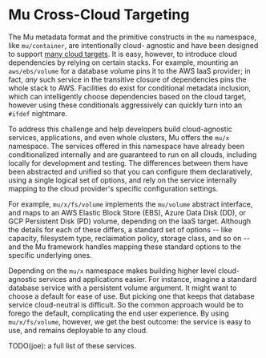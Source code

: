 # Mu Cross-Cloud Targeting

The Mu metadata format and the primitive constructs in the `mu` namespace, like `mu/container`, are intentionally cloud-
agnostic and have been designed to support [many cloud targets](targets.md).  It is easy, however, to introduce cloud
dependencies by relying on certain stacks.  For example, mounting an `aws/ebs/volume` for a database volume pins it to
the AWS IaaS provider; in fact, *any* such service in the transitive closure of dependencies pins the whole stack to 
AWS.  Facilities do exist for conditional metadata inclusion, which can intelligently choose dependencies based on the
cloud target, however using these conditionals aggressively can quickly turn into an `#ifdef` nightmare.

To address this challenge and help developers build cloud-agnostic services, applications, and even whole clusters, Mu
offers the `mu/x` namespace.  The services offered in this namespace have already been conditionalized internally and
are guaranteed to run on all clouds, including locally for development and testing.  The differences between them have
been abstracted and unified so that you can configure them declaratively, using a single logical set of options, and
rely on the service internally mapping to the cloud provider's specific configuration settings.

For example, `mu/x/fs/volume` implements the `mu/volume` abstract interface, and maps to an AWS Elastic Block Store
(EBS), Azure Data Disk (DD), or GCP Persistent Disk (PD) volume, depending on the IaaS target.  Although the details for
each of these differs, a standard set of options -- like capacity, filesystem type, reclaimation policy, storage class,
and so on -- and the Mu framework handles mapping these standard options to the specific underlying ones.

Depending on the `mu/x` namespace makes building higher level cloud-agnostic services and applications easier.  For
instance, imagine a standard database service with a persistent volume argument.  It might want to choose a default for
ease of use.  But picking one that keeps that database service cloud-neutral is difficult.  So the common approach would
be to forego the default, complicating the end user experience.  By using `mu/x/fs/volume`, however, we get the best
outcome: the service is easy to use, and remains deployable to any cloud.

TODO(joe): a full list of these services.

